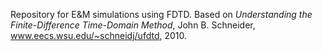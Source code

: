 Repository for E&M simulations using FDTD. Based on *Understanding the Finite-Difference Time-Domain Method*, John B. Schneider, www.eecs.wsu.edu/~schneidj/ufdtd, 2010.
